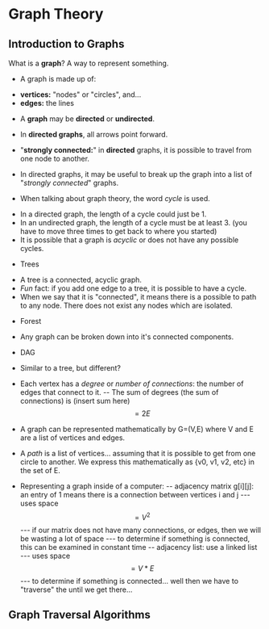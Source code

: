 # Graph Theory
## Introduction to Graphs
 What is a __graph__? A way to represent something.
* A graph is made up of:
 - __vertices:__ "nodes" or "circles", and...
 - __edges:__ the lines

* A __graph__ may be __directed__ or __undirected__.
 - In __directed graphs__, all arrows point forward.

* "__strongly connected:__" in __directed__ graphs, it is possible to travel from one node to another.
 - In directed graphs, it may be useful to break up the graph into a list of "_strongly connected_" graphs.

* When talking about graph theory, the word _cycle_ is used.
 - In a directed graph, the length of a cycle could just be 1.
 - In an undirected graph, the length of a cycle must be at least 3. (you have to move three times to get back to where you started)
- It is possible that a graph is _acyclic_ or does not have any possible cycles.

* Trees
- A tree is a connected, acyclic graph.
- *Fun* fact: if you add one edge to a tree, it is possible to have a cycle.
- When we say that it is "connected", it means there is a possible to path to any node. There does not exist any nodes which are isolated.

* Forest
- Any graph can be broken down into it's connected components.

* DAG 
- Similar to a tree, but different?

- Each vertex has a _degree_ or *number of connections*: the number of edges that connect to it.
-- The sum of degrees (the sum of connections) is (insert sum here) $$ = 2E $$

- A graph can be represented mathematically by G=(V,E) where V and E are a list of vertices and edges.

- A _path_ is a list of vertices... assuming that it is possible to get from one circle to another. We express this mathematically as {v0, v1, v2, etc} in the set of E.

- Representing a graph inside of a computer:
-- adjacency matrix g[i][j]: an entry of 1 means there is a connection between vertices i and j
--- uses space $$ =V^2 $$
--- if our matrix does not have many connections, or edges, then we will be wasting a lot of space
--- to determine if something is connected, this can be examined in constant time
-- adjacency list: use a linked list
--- uses space $$ =V*E $$
--- to determine if something is connected... well then we have to "traverse" the until we get there...

## Graph Traversal Algorithms
